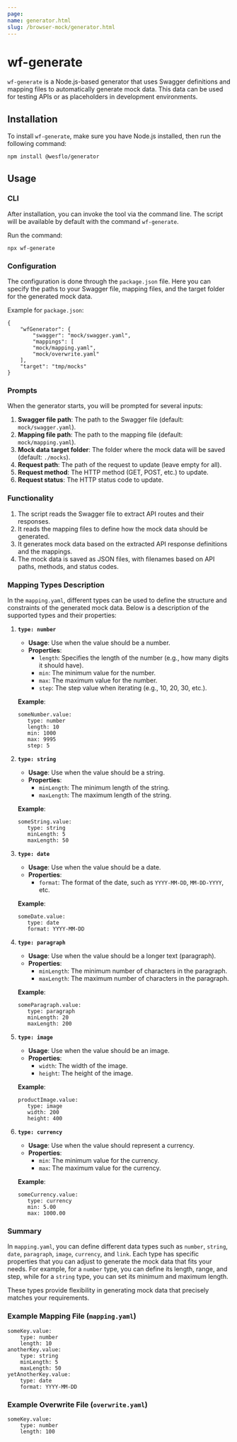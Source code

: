 ```yaml
---
page:
name: generator.html
slug: /browser-mock/generator.html
---
```


# wf-generate

`wf-generate` is a Node.js-based generator that uses Swagger definitions and mapping files to automatically generate
mock data. This data can be used for testing APIs or as placeholders in development environments.

## Installation

To install `wf-generate`, make sure you have Node.js installed, then run the following command:

`npm install @wesflo/generator`

## Usage

### CLI

After installation, you can invoke the tool via the command line. The script will be available by default with the
command `wf-generate`.

Run the command:

` npx wf-generate `

### Configuration

The configuration is done through the `package.json` file. Here you can specify the paths to your Swagger file, mapping
files, and the target folder for the generated mock data.

Example for `package.json`:

```
{
    "wfGenerator": {
        "swagger": "mock/swagger.yaml",
        "mappings": [
        "mock/mapping.yaml",
        "mock/overwrite.yaml"
    ],
    "target": "tmp/mocks"
}
```

### Prompts

When the generator starts, you will be prompted for several inputs:

1. **Swagger file path**: The path to the Swagger file (default: `mock/swagger.yaml`).
2. **Mapping file path**: The path to the mapping file (default: `mock/mapping.yaml`).
3. **Mock data target folder**: The folder where the mock data will be saved (default: `./mocks`).
4. **Request path**: The path of the request to update (leave empty for all).
5. **Request method**: The HTTP method (GET, POST, etc.) to update.
6. **Request status**: The HTTP status code to update.

### Functionality

1. The script reads the Swagger file to extract API routes and their responses.
2. It reads the mapping files to define how the mock data should be generated.
3. It generates mock data based on the extracted API response definitions and the mappings.
4. The mock data is saved as JSON files, with filenames based on API paths, methods, and status codes.

### Mapping Types Description

In the `mapping.yaml`, different types can be used to define the structure and constraints of the generated mock data.
Below is a description of the supported types and their properties:

1. **`type: number`**
    - **Usage**: Use when the value should be a number.
    - **Properties**:
        - `length`: Specifies the length of the number (e.g., how many digits it should have).
        - `min`: The minimum value for the number.
        - `max`: The maximum value for the number.
        - `step`: The step value when iterating (e.g., 10, 20, 30, etc.).

   **Example**:
   ```
   someNumber.value:
      type: number
      length: 10
      min: 1000
      max: 9995
      step: 5
   ```

2. **`type: string`**
    - **Usage**: Use when the value should be a string.
    - **Properties**:
        - `minLength`: The minimum length of the string.
        - `maxLength`: The maximum length of the string.

   **Example**:
   ```
   someString.value:
      type: string
      minLength: 5
      maxLength: 50
   ```

3. **`type: date`**
    - **Usage**: Use when the value should be a date.
    - **Properties**:
        - `format`: The format of the date, such as `YYYY-MM-DD`, `MM-DD-YYYY`, etc.

   **Example**:
   ```
   someDate.value:
      type: date
      format: YYYY-MM-DD
   ```

4. **`type: paragraph`**
    - **Usage**: Use when the value should be a longer text (paragraph).
    - **Properties**:
        - `minLength`: The minimum number of characters in the paragraph.
        - `maxLength`: The maximum number of characters in the paragraph.

   **Example**:
   ```
   someParagraph.value:
      type: paragraph
      minLength: 20
      maxLength: 200
   ```

5. **`type: image`**
    - **Usage**: Use when the value should be an image.
    - **Properties**:
        - `width`: The width of the image.
        - `height`: The height of the image.

   **Example**:
   ```
   productImage.value:
      type: image
      width: 200
      height: 400
   ```

6. **`type: currency`**
    - **Usage**: Use when the value should represent a currency.
    - **Properties**:
        - `min`: The minimum value for the currency.
        - `max`: The maximum value for the currency.

   **Example**:
   ```
   someCurrency.value:
      type: currency
      min: 5.00
      max: 1000.00
   ```

### Summary

In `mapping.yaml`, you can define different data types such
as `number`, `string`, `date`, `paragraph`, `image`, `currency`, and `link`. Each type has specific properties that you
can adjust to generate the mock data that fits your needs. For example, for a `number` type, you can define its length,
range, and step, while for a `string` type, you can set its minimum and maximum length.

These types provide flexibility in generating mock data that precisely matches your requirements.

### Example Mapping File (`mapping.yaml`)

```
someKey.value:
    type: number
    length: 10
anotherKey.value:
    type: string
    minLength: 5
    maxLength: 50
yetAnotherKey.value:
    type: date
    format: YYYY-MM-DD
```

### Example Overwrite File (`overwrite.yaml`)

```
someKey.value:
    type: number
    length: 100
```
